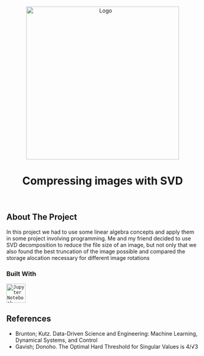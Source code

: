 <!-- Improved compatibility of back to top link: See: https://github.com/othneildrew/Best-README-Template/pull/73 -->
<a name="readme-top"></a>
<!--
*** Thanks for checking out the Best-README-Template. If you have a suggestion
*** that would make this better, please fork the repo and create a pull request
*** or simply open an issue with the tag "enhancement".
*** Don't forget to give the project a star!
*** Thanks again! Now go create something AMAZING! :D
-->



<!-- PROJECT LOGO -->
<br />
<div align="center">
    <img src="https://dmicz.github.io/assets/img/svd_compression/svd_compression_19_0.png" alt="Logo" width="400">
  </a>

  <h1 align="center">Compressing images with SVD</h1>
  <br>
  </div>



<!-- ABOUT THE PROJECT -->
## About The Project

In this project we had to use some linear algebra concepts and apply them in some project involving programming. Me and my friend decided to use SVD decomposition to reduce the file size of an image, but not only that we also found the best truncation of the image possible and compared the storage alocation necessary for different image rotations


### Built With
<div>
	<code><img width="50" src="https://user-images.githubusercontent.com/25181517/183914128-3fc88b4a-4ac1-40e6-9443-9a30182379b7.png" alt="Jupyter Notebook" title="Jupyter Notebook"/></code>
</div>


## References
- Brunton; Kutz. Data-Driven Science and Engineering: Machine Learning, Dynamical Systems, and Control
- Gavish; Donoho. The Optimal Hard Threshold for Singular Values is 4/√3
